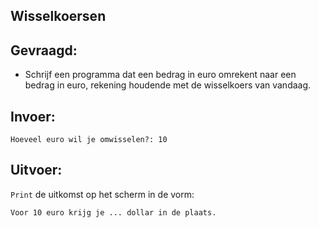 ## Wisselkoersen

## Gevraagd:

* Schrijf een programma dat een bedrag in euro omrekent naar een bedrag in euro, rekening houdende met de wisselkoers van vandaag.

## Invoer:
```
Hoeveel euro wil je omwisselen?: 10
```

## Uitvoer:
`Print` de uitkomst op het scherm in de vorm: 
```
Voor 10 euro krijg je ... dollar in de plaats.
```
